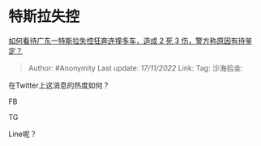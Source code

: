 # 特斯拉失控
[如何看待广东一特斯拉失控狂奔连撞多车，造成 2 死 3 伤，警方称原因有待鉴定？](https://www.zhihu.com/question/565195310/answer/2756762237)

> Author: #Anonymity
> Last update: *17/11/2022*
> Link:
> Tag:
> 沙海拾金:

在Twitter上这消息的热度如何？

FB

TG

Line呢？
